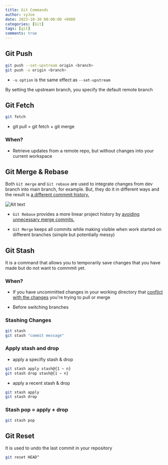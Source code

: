 ```yaml
---
title: Git Commands
author: syJoe
date: 2023-10-30 00:00:00 +0900
categories: [Git]
tags: [git]
comments: true  
---
```


## Git Push

```bash
git push --set-upstream origin <branch>
git push -u origin <branch>
```
- ```-u option``` is the same effect as ```--set-upstream```

By setting the upstream branch, you specify the default remote branch

## Git Fetch

```bash
git fetch
```
- git pull = git fetch + git merge

### When?
- Retrieve updates from a remote repo, but without changes into your current workspace


## Git Merge & Rebase

Both ```Git merge``` and ```Git rebase``` are used to integrate changes from dev branch into main branch, for example.
But, they do it in different ways and the result is <u>a different commmit history.</u>

![Alt text](https://cdn-images-1.medium.com/max/1600/0%252ArucUjv2TPi0E75jD.png)

- ```Git Rebase``` provides a more linear project history by <u>avoiding unnecessary merge commits.</u>

- ```Git Merge```  keeps all commits while making visible when work started on different branches (simple but potentially messy)

## Git Stash

It is a command that allows you to temporarily save changes that you have made but do not want to commmit yet.

### When?
- If you have uncommitted changes in your working directory that <u>conflict with the changes</u> you're trying to pull or merge

- Before switching branches

### Stashing Changes

```bash
git stash
git stash "commit message"
```

### Apply stash and drop

-  apply a specifiy stash & drop

```bash
git stash apply stash@{1 ~ n}
git stash drop stash@{1 ~ n}
```

- apply a recent stash & drop

```bash
git stash apply
git stash drop
```

### Stash pop = apply + drop

```bash
git stash pop
```

## Git Reset

It is used to undo the last commit in your repository

```bash
git reset HEAD^
```

